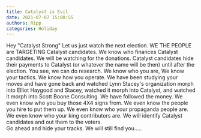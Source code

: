 ```yaml
---
title: Catalyst is Evil
date: 2021-07-07 15:00:55
authors: Ripp
categories: Holiday
---
```


 Hey "Catalyst Strong"
Let us just watch the next election.  WE THE PEOPLE are TARGETING Catalyst candidates.  We know who finances Catalyst candidates.  We will be watching for the donations.  Catalyst candidates hide their payments to Catalyst (or whatever the name will be then) until after the election. You see, we can do research.  We know who you are,  We know your tactics.  We know how you operate.  We have been studying your moves and have gone back and watched Lynn Stacey's organization morph into Elliot Haygood and Stacey, watched it morph into Catalyst, and watched it morph into Scott Boone Consulting.  We have followed the money.  We even know who you buy those 4X4 signs from. We even know the people you hire to put them up.  We even know who your propaganda people are.  We even know who your king contributors are. We will identify Catalyst candidates and out them to the voters.  
Go ahead and hide your tracks.  We will still find you.....